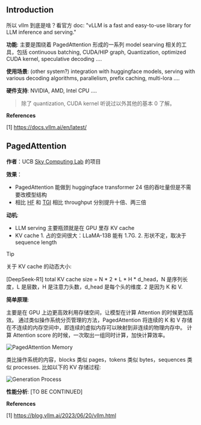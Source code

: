 ## Introduction

所以 vllm 到底是啥？看官方 doc: "vLLM is a fast and easy-to-use library for LLM inference and serving."

**功能**: 主要是围绕着 PagedAttention 形成的一系列 model searving 相关的工具，包括 continuous batching, CUDA/HIP graph, Quantization, optimized CUDA kernel, speculative 
decoding .... 

**使用场景**: (other system?) integration with huggingface models, serving with various decoding algorithms, parallelism, prefix caching, multi-lora ....

**硬件支持**: NVIDIA, AMD, Intel CPU ....

> 除了 quantization, CUDA kernel 听说过以外其他的基本 0 了解。


**References**

[1] https://docs.vllm.ai/en/latest/



## PagedAttention

**作者**：UCB [Sky Computing Lab](https://sky.cs.berkeley.edu/) 的项目

**效果**：
- PagedAttention 能做到 huggingface transformer 24 倍的吞吐量但是不需要改模型结构
- 相比 [HF]() 和 [TGI]() 相比 throughput 分别提升十倍、两三倍

**动机**:
- LLM serving 主要瓶颈就是在 GPU 里存 KV cache
- KV cache 1. 占的空间很大：LLaMA-13B 能有 1.7G. 2. 形状不定，取决于 sequence length

> [!TIP]
> 关于 KV cache 的动态大小: 
>
> [DeepSeek-R1] total KV cache size = N * 2 * L * H * d_head，N 是序列长度，L 是层数，H 是注意力头数，d_head 是每个头的维度. 2 是因为 K 和 V.


**简单原理**:

主要是在 GPU 上边更高效利用存储空间，让模型在计算 Attention 的时候更加高效。
通过类似操作系统分页管理的方法，PagedAttention 将连续的 K 和 V 存储在不连续的内存空间中，即连续的虚拟内存可以映射到非连续的物理内存中。
计算 Attention score 的时候，一次取出一组同时计算，加快计算效率。


![PagedAttention Memory](https://blog.vllm.ai/assets/figures/annimation0.gif)

类比操作系统的内容，blocks 类似 pages，tokens 类似 bytes，sequences 类似 processes. 比如以下的 KV 存储过程:

![Generation Process](https://blog.vllm.ai/assets/figures/annimation1.gif)


**性能分析**:
[TO BE CONTINUED]





**References**

[1] https://blog.vllm.ai/2023/06/20/vllm.html



